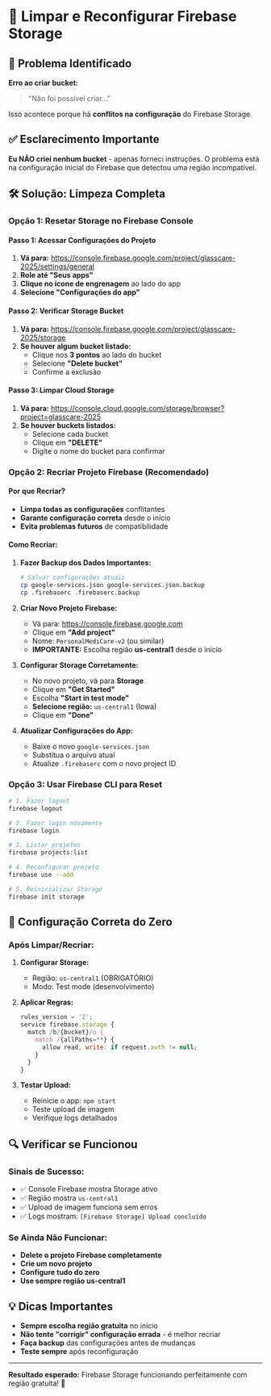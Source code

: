 # 🧹 Limpar e Reconfigurar Firebase Storage

## 🚨 Problema Identificado

**Erro ao criar bucket:**
> "Não foi possível criar..."

Isso acontece porque há **conflitos na configuração** do Firebase Storage.

## ✅ Esclarecimento Importante

**Eu NÃO criei nenhum bucket** - apenas forneci instruções. O problema está na configuração inicial do Firebase que detectou uma região incompatível.

## 🛠️ Solução: Limpeza Completa

### Opção 1: Resetar Storage no Firebase Console

#### Passo 1: Acessar Configurações do Projeto
1. **Vá para:** https://console.firebase.google.com/project/glasscare-2025/settings/general
2. **Role até "Seus apps"**
3. **Clique no ícone de engrenagem** ao lado do app
4. **Selecione "Configurações do app"**

#### Passo 2: Verificar Storage Bucket
1. **Vá para:** https://console.firebase.google.com/project/glasscare-2025/storage
2. **Se houver algum bucket listado:**
   - Clique nos **3 pontos** ao lado do bucket
   - Selecione **"Delete bucket"**
   - Confirme a exclusão

#### Passo 3: Limpar Cloud Storage
1. **Vá para:** https://console.cloud.google.com/storage/browser?project=glasscare-2025
2. **Se houver buckets listados:**
   - Selecione cada bucket
   - Clique em **"DELETE"**
   - Digite o nome do bucket para confirmar

### Opção 2: Recriar Projeto Firebase (Recomendado)

#### Por que Recriar?
- **Limpa todas as configurações** conflitantes
- **Garante configuração correta** desde o início
- **Evita problemas futuros** de compatibilidade

#### Como Recriar:

1. **Fazer Backup dos Dados Importantes:**
   ```bash
   # Salvar configurações atuais
   cp google-services.json google-services.json.backup
   cp .firebaserc .firebaserc.backup
   ```

2. **Criar Novo Projeto Firebase:**
   - Vá para: https://console.firebase.google.com
   - Clique em **"Add project"**
   - Nome: `PersonalMediCare-v2` (ou similar)
   - **IMPORTANTE:** Escolha região **us-central1** desde o início

3. **Configurar Storage Corretamente:**
   - No novo projeto, vá para **Storage**
   - Clique em **"Get Started"**
   - Escolha **"Start in test mode"**
   - **Selecione região:** `us-central1` (Iowa)
   - Clique em **"Done"**

4. **Atualizar Configurações do App:**
   - Baixe o novo `google-services.json`
   - Substitua o arquivo atual
   - Atualize `.firebaserc` com o novo project ID

### Opção 3: Usar Firebase CLI para Reset

```bash
# 1. Fazer logout
firebase logout

# 2. Fazer login novamente
firebase login

# 3. Listar projetos
firebase projects:list

# 4. Reconfigurar projeto
firebase use --add

# 5. Reinicializar Storage
firebase init storage
```

## 🎯 Configuração Correta do Zero

### Após Limpar/Recriar:

1. **Configurar Storage:**
   - Região: `us-central1` (OBRIGATÓRIO)
   - Modo: Test mode (desenvolvimento)

2. **Aplicar Regras:**
   ```javascript
   rules_version = '2';
   service firebase.storage {
     match /b/{bucket}/o {
       match /{allPaths=**} {
         allow read, write: if request.auth != null;
       }
     }
   }
   ```

3. **Testar Upload:**
   - Reinicie o app: `npm start`
   - Teste upload de imagem
   - Verifique logs detalhados

## 🔍 Verificar se Funcionou

### Sinais de Sucesso:
- ✅ Console Firebase mostra Storage ativo
- ✅ Região mostra `us-central1`
- ✅ Upload de imagem funciona sem erros
- ✅ Logs mostram: `[Firebase Storage] Upload concluído`

### Se Ainda Não Funcionar:
- **Delete o projeto Firebase completamente**
- **Crie um novo projeto**
- **Configure tudo do zero**
- **Use sempre região us-central1**

## 💡 Dicas Importantes

- **Sempre escolha região gratuita** no início
- **Não tente "corrigir" configuração errada** - é melhor recriar
- **Faça backup** das configurações antes de mudanças
- **Teste sempre** após reconfiguração

---

**Resultado esperado:** Firebase Storage funcionando perfeitamente com região gratuita! 🎉
